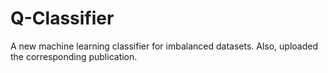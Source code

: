 # Q-Classifier
A new machine learning classifier for imbalanced datasets. Also, uploaded the corresponding publication.
